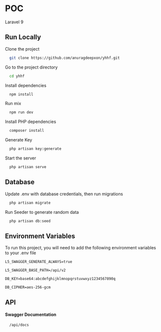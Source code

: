 
# POC

Laravel 9 



## Run Locally

Clone the project

```bash
  git clone https://github.com/anuragdeepxon/yhhf.git
```

Go to the project directory

```bash
  cd yhhf
```

Install dependencies

```bash
  npm install
```

Run mix

```bash
  npm run dev
```

Install PHP dependencies

```bash
  composer install
```

Generate Key

```bash
  php artisan key:generate
```

Start the server

```bash
  php artisan serve
```


## Database

Update .env with database credentials, then run migrations

```bash
  php artisan migrate
```

Run Seeder to generate random data

```bash
  php artisan db:seed
```

## Environment Variables

To run this project, you will need to add the following environment variables to your .env file

`L5_SWAGGER_GENERATE_ALWAYS=true`

`L5_SWAGGER_BASE_PATH=/api/v2`

`DB_KEY=base64:abcdefghijklmnopqrstuvwxyz1234567890q`

`DB_CIPHER=aes-256-gcm`


## API 
#### Swagger Documentation
```http
  /api/docs
```


